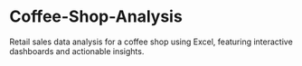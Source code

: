 # Coffee-Shop-Analysis
Retail sales data analysis for a coffee shop using Excel, featuring interactive dashboards and actionable insights.
